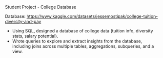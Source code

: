 Student Project - College Database

Database: https://www.kaggle.com/datasets/jessemostipak/college-tuition-diversity-and-pay

  * Using SQL, designed a database of college data (tuition info, diversity stats, salary potential).
  * Wrote queries to explore and extract insights from the database, including joins across multiple tables, aggregations, subqueries, and a view.
